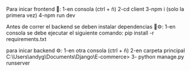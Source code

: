 Para inicar frontend 🎨:
1-en consola (ctrl + ñ)
2-cd client
3-npm i (solo la primera vez)
4-npm run dev


Antes de correr el backend se deben instalar dependencias 🔨⚙️:
1-en consola se debe ejecutar el siguiente comando: pip install -r requirements.txt

para inicar backend ⚙️:
1-en otra consola (ctrl + ñ)
2-en carpeta principal C:\Users\andyg\Documents\Django\E-commerce> 
3- python manage.py runserver
